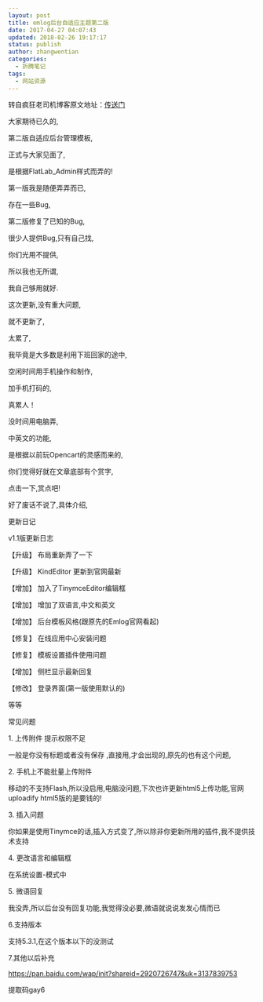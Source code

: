 ```yaml
---
layout: post
title: emlog后台自适应主题第二版
date: 2017-04-27 04:07:43
updated: 2018-02-26 19:17:17
status: publish
author: zhangwentian
categories: 
  - 折腾笔记
tags: 
  - 网站资源
---
```



转自疯狂老司机博客原文地址：[传送门](../go/?url=crazyus.ga/theme/personaluse.html)

大家期待已久的,

第二版自适应后台管理模板,

正式与大家见面了,

是根据FlatLab\_Admin样式而弄的!

第一版我是随便弄弄而已,

存在一些Bug,

第二版修复了已知的Bug,

很少人提供Bug,只有自己找,

你们光用不提供,

所以我也无所谓,

我自己够用就好.

这次更新,没有重大问题,

就不更新了,

太累了,

我毕竟是大多数是利用下班回家的途中,

空闲时间用手机操作和制作,

加手机打码的,

真累人！

没时间用电脑弄,

中英文的功能,

是根据以前玩Opencart的灵感而来的,

你们觉得好就在文章底部有个赏字,

点击一下,赏点吧!

好了废话不说了,具体介绍,

更新日记

v1.1版更新日志

【升级】 布局重新弄了一下

【升级】 KindEditor 更新到官网最新

【增加】 加入了TinymceEditor编辑框

【增加】 增加了双语言,中文和英文

【增加】 后台模板风格(跟原先的Emlog官网看起)

【修复】 在线应用中心安装问题

【修复】 模板设置插件使用问题

【增加】 侧栏显示最新回复

【修改】 登录界面(第一版使用默认的)

等等

常见问题

1\. 上传附件 提示权限不足

一般是你没有标题或者没有保存 ,直接用,才会出现的,原先的也有这个问题,

2\. 手机上不能批量上传附件

移动的不支持Flash,所以没启用,电脑没问题,下次也许更新html5上传功能,官网uploadify html5版的是要钱的!

3\. 插入问题

你如果是使用Tinymce的话,插入方式变了,所以除非你更新所用的插件,我不提供技术支持

4\. 更改语言和编辑框

在系统设置-模式中

5\. 微语回复

我没弄,所以后台没有回复功能,我觉得没必要,微语就说说发发心情而已

6.支持版本

支持5.3.1,在这个版本以下的没测试

7.其他以后补充

 https://pan.baidu.com/wap/init?shareid=2920726747&uk=3137839753

提取码gay6